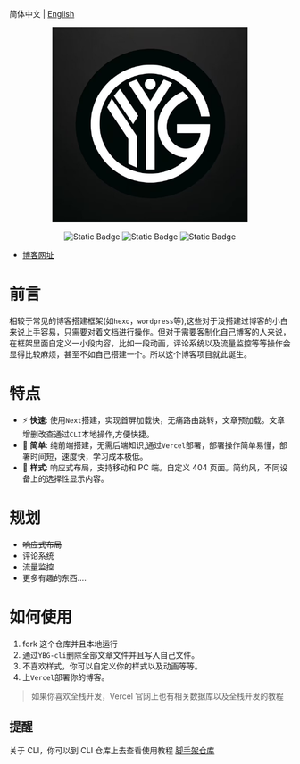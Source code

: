 简体中文 | [English](./README.en-US.md)

<p align="center">
<a href="https://yyblog-gamma.vercel.app/about">
  <img src="./app/favicon.ico" alt="yyblog Logo" width="350">
</a>
</p>
<div align="center">

<img alt="Static Badge" src="https://img.shields.io/badge/v21.6-gray?style=flat&logo=nodedotjs&logoColor=brightgreen&label=Node&labelColor=white">
<img alt="Static Badge" src="https://img.shields.io/badge/v14.0-gray?style=flat&logo=nextdotjs&logoColor=black&label=Next&labelColor=white">
<img alt="Static Badge" src="https://img.shields.io/badge/v3.3-gray?style=flat&logo=tailwindcss&logoColor=%2306B6D4&label=Tailwind&labelColor=white">

</div>

- [博客网址](https://yyblog-gamma.vercel.app/)

# 前言

相较于常见的博客搭建框架(如`hexo`，`wordpress`等),这些对于没搭建过博客的小白来说上手容易，只需要对着文档进行操作。但对于需要客制化自己博客的人来说，在框架里面自定义一小段内容，比如一段动画，评论系统以及流量监控等等操作会显得比较麻烦，甚至不如自己搭建一个。所以这个博客项目就此诞生。

# 特点

- ⚡ **快速**: 使用`Next`搭建，实现首屏加载快，无痛路由跳转，文章预加载。文章增删改查通过`CLI`本地操作,方便快捷。
- 🌱 **简单**: 纯前端搭建，无需后端知识,通过`Vercel`部署，部署操作简单易懂，部署时间短，速度快，学习成本极低。
- 🔮 **样式**: 响应式布局，支持移动和 PC 端。自定义 404 页面。简约风，不同设备上的选择性显示内容。

# 规划

- ~~响应式布局~~
- 评论系统
- 流量监控
- 更多有趣的东西....

# 如何使用

1. fork 这个仓库并且本地运行
2. 通过`YBG-cli`删除全部文章文件并且写入自己文件。
3. 不喜欢样式，你可以自定义你的样式以及动画等等。
4. 上`Vercel`部署你的博客。

> 如果你喜欢全栈开发，Vercel 官网上也有相关数据库以及全栈开发的教程

## 提醒

关于 CLI，你可以到 CLI 仓库上去查看使用教程 [脚手架仓库](https://github.com/YYGod0120/YBG-cli)
